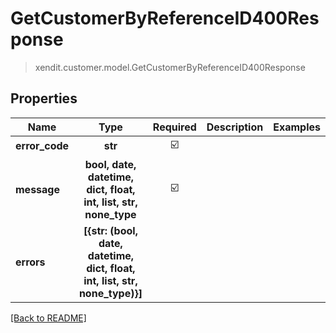 # GetCustomerByReferenceID400Response
> xendit.customer.model.GetCustomerByReferenceID400Response


## Properties
| Name | Type | Required | Description | Examples |
|------------|:-------------:|:-------------:|-------------|:-------------:|
| **error_code** | **str** | ☑️ |  |  | |
| **message** | **bool, date, datetime, dict, float, int, list, str, none_type** | ☑️ |  |  | |
| **errors** | **[{str: (bool, date, datetime, dict, float, int, list, str, none_type)}]** | |   |  |


[[Back to README]](../../README.md)


